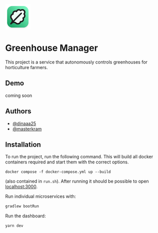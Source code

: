 <div>
  <img style="margin: auto" height="80" src="logo.png" />
</div>


# Greenhouse Manager

This project is a service that autonomously controls greenhouses for horticulture farmers.


## Demo

coming soon


## Authors

- [@dinaaa25](https://github.com/dinaaa25)
- [@masterkram](https://github.com/masterkram)

## Installation

To run the project, run the following command.
This will build all docker containers required and start them with the correct options.
```
docker compose -f docker-compose.yml up --build
```
(also contained in `run.sh`).
After running it should be possible to open [localhost:3000](http://localhost:3000/).

Run individual microservices with:

```bash
gradlew bootRun
```

Run the dashboard:
```bash
yarn dev
```
